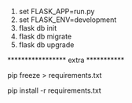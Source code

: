1. set FLASK_APP=run.py
2. set FLASK_ENV=development
3. flask db init
4. flask db migrate
5. flask db upgrade


***************** extra ***********

pip freeze > requirements.txt

pip install -r requirements.txt


